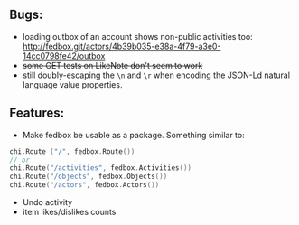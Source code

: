 ## Bugs:
* loading outbox of an account shows non-public activities too: http://fedbox.git/actors/4b39b035-e38a-4f79-a3e0-14cc0798fe42/outbox
* ~~some GET tests on LikeNote don't seem to work~~ 
* still doubly-escaping the `\n` and `\r` when encoding the JSON-Ld natural language value properties.

## Features:
* Make fedbox be usable as a package. Something similar to:
```go
chi.Route ("/", fedbox.Route())
// or
chi.Route("/activities", fedbox.Activities())
chi.Route("/objects", fedbox.Objects())
chi.Route("/actors", fedbox.Actors())

```
* Undo activity
* item likes/dislikes counts
